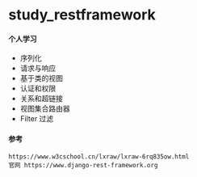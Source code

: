 # study_restframework

#### 个人学习

* 序列化
* 请求与响应
* 基于类的视图
* 认证和权限
* 关系和超链接
* 视图集合路由器
* Filter 过滤

#### 参考
```
https://www.w3cschool.cn/lxraw/lxraw-6rq835ow.html
官网 https://www.django-rest-framework.org
```

